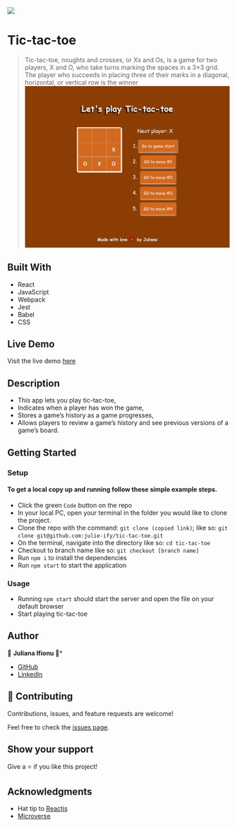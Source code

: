 ![](https://img.shields.io/badge/Microverse-blueviolet)

# Tic-tac-toe

> Tic-tac-toe, noughts and crosses, or Xs and Os, is a game for two players, X and O, who take turns marking the spaces in a 3×3 grid. The player who succeeds in placing three of their marks in a diagonal, horizontal, or vertical row is the winner
![screenshot](./public/tic-img.png)

## Built With

- React
- JavaScript
- Webpack
- Jest
- Babel
- CSS

## Live Demo
Visit the live demo [here](https://julie-ify.github.io/tic-tac-toe/)

## Description
- This app lets you play tic-tac-toe,
- Indicates when a player has won the game,
- Stores a game’s history as a game progresses,
- Allows players to review a game’s history and see previous versions of a game’s board.

## Getting Started

### Setup

#### To get a local copy up and running follow these simple example steps.

- Click the green `Code` button on the repo
- In your local PC, open your terminal in the folder you would like to clone the project.
- Clone the repo with the command: `git clone (copied link)`; like so: `git clone git@github.com:julie-ify/tic-tac-toe.git`
- On the terminal, navigate into the directory like so: `cd tic-tac-toe`
- Checkout to branch name like so: `git checkout [branch name]`
- Run `npm i` to install the dependencies
- Run `npm start` to start the application

### Usage

- Running `npm start` should start the server and open the file on your default browser
- Start playing tic-tac-toe

## Author

👤 **Juliana Ifionu 💖***

- [GitHub](https://github.com/julie-ify)
- [LinkedIn](https://www.linkedin.com/in/e-ifionu/)

## 🤝 Contributing

Contributions, issues, and feature requests are welcome!

Feel free to check the [issues page](https://github.com/julie-ify/tic-tac-toe/issues).

## Show your support

Give a ⭐️ if you like this project!

## Acknowledgments

- Hat tip to [Reactjs](https://reactjs.org/tutorial/tutorial.html#setup-for-the-tutorial)
- [Microverse](https://github.com/microverseinc)
